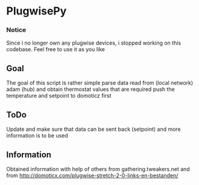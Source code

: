 # PlugwisePy

### Notice
Since i no longer own any plugwise devices, i stopped working on this codebase.
Feel free to use it as you like

## Goal
The goal of this script is rather simple
parse data read from (local network) adam (hub) and obtain thermostat values that are required
push the temperature and setpoint to domoticz first

## ToDo
Update and make sure that data can be sent back (setpoint) and more information is to be used

## Information
Obtained information with help of others from gathering.tweakers.net and from http://domoticx.com/plugwise-stretch-2-0-links-en-bestanden/
